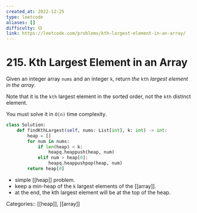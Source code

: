 ```yaml
---
created_at: 2022-12-25
type: leetcode
aliases: []
difficulty: 🟡
link: https://leetcode.com/problems/kth-largest-element-in-an-array/
---
```


# 215. Kth Largest Element in an Array

Given an integer array `nums` and an integer `k`, return _the_ `kth` _largest element in the array_.

Note that it is the `kth` largest element in the sorted order, not the `kth` distinct element.

You must solve it in `O(n)` time complexity.

```python
class Solution:
    def findKthLargest(self, nums: List[int], k: int) -> int:
        heap = []
        for num in nums:
            if len(heap) < k:
                heapq.heappush(heap, num)
            elif num > heap[0]:
                heapq.heappushpop(heap, num)
        return heap[0]
```

- simple [[heap]] problem.
- keep a min-heap of the `k` largest elements of the [[array]].
- at the end, the kth largest element will be at the top of the heap.

Categories:: [[heap]], [[array]]
